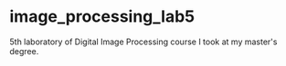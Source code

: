 # image_processing_lab5
5th laboratory of Digital Image Processing course I took at my master's degree.
